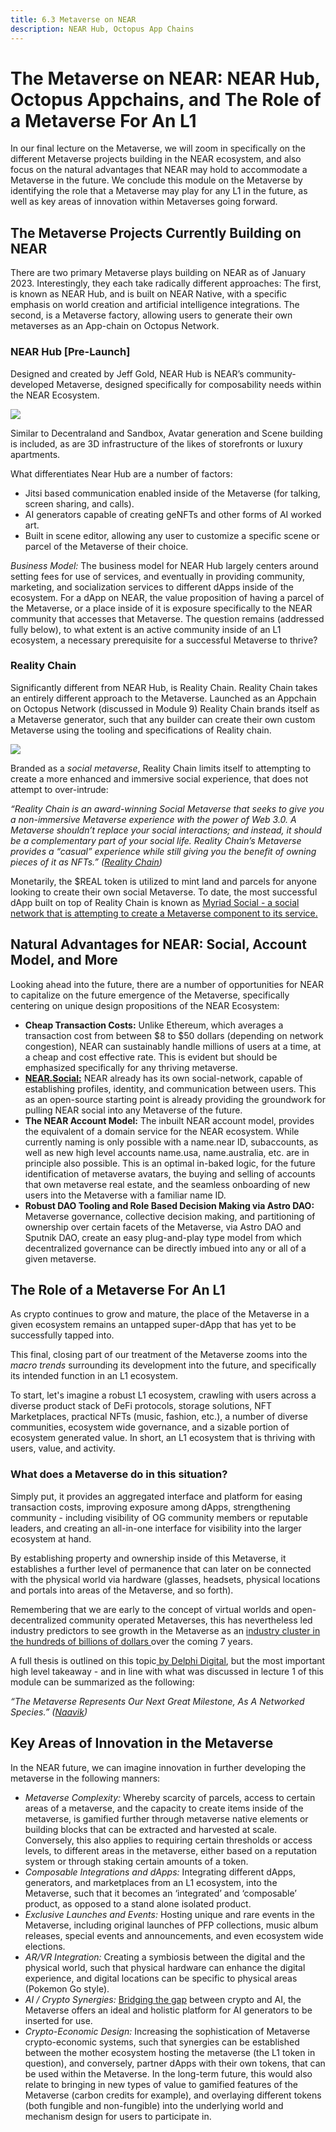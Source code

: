 ```yaml
---
title: 6.3 Metaverse on NEAR
description: NEAR Hub, Octopus App Chains
---
```


# The Metaverse on NEAR: NEAR Hub, Octopus Appchains, and The Role of a Metaverse For An L1

<!-- Lecture 1: Theory and Evolution of the Metaverse 

Lecture 2: Decentraland and Digital Real Estate Economies 

Lecture 3: Metaverse on NEAR: NEAR Hub, Octopus App Chains.  -->



In our final lecture on the Metaverse, we will zoom in specifically on the different Metaverse projects building in the NEAR ecosystem, and also focus on the natural advantages that NEAR may hold to accommodate a Metaverse in the future. We conclude this module on the Metaverse by identifying the role that a Metaverse may play for any L1 in the future, as well as key areas of innovation within Metaverses going forward. 

## The Metaverse Projects Currently Building on NEAR

There are two primary Metaverse plays building on NEAR as of January 2023. Interestingly, they each take radically different approaches: The first, is known as NEAR Hub, and is built on NEAR Native, with a specific emphasis on world creation and artificial intelligence integrations. The second, is a Metaverse factory, allowing users to generate their own metaverses as an App-chain on Octopus Network. 

### NEAR Hub [Pre-Launch]

Designed and created by Jeff Gold, NEAR Hub is NEAR’s community-developed Metaverse, designed specifically for composability needs within the NEAR Ecosystem.


![](@site/static/img/bootcamp/mod-em-6.3.1.png)


Similar to Decentraland and Sandbox, Avatar generation and Scene building is included, as are 3D infrastructure of the likes of storefronts or luxury apartments. 

What differentiates Near Hub are a number of factors: 



* Jitsi based communication enabled inside of the Metaverse (for talking, screen sharing, and calls). 
* AI generators capable of creating geNFTs and other forms of AI worked art. 
* Built in scene editor, allowing any user to customize a specific scene or parcel of the Metaverse of their choice. 

_Business Model:_ The business model for NEAR Hub largely centers around setting fees for use of services, and eventually in providing community, marketing, and socialization services to different dApps inside of the ecosystem. For a dApp on NEAR, the value proposition of having a parcel of the Metaverse, or a place inside of it is exposure specifically to the NEAR community that accesses that Metaverse. The question remains (addressed fully below), to what extent is an active community inside of an L1 ecosystem, a necessary prerequisite for a successful Metaverse to thrive? 

### Reality Chain

Significantly different from NEAR Hub, is Reality Chain. Reality Chain takes an entirely different approach to the Metaverse. Launched as an Appchain on Octopus Network (discussed in Module 9) Reality Chain brands itself as a Metaverse generator, such that any builder can create their own custom Metaverse using the tooling and specifications of Reality chain. 


![](@site/static/img/bootcamp/mod-em-6.3.2.png)


Branded as a _social metaverse_, Reality Chain limits itself to attempting to create a more enhanced and immersive social experience, that does not attempt to over-intrude:

_“Reality Chain is an award-winning Social Metaverse that seeks to give you a non-immersive Metaverse experience with the power of Web 3.0. A Metaverse shouldn’t replace your social interactions; and instead, it should be a complementary part of your social life. Reality Chain’s Metaverse provides a “casual” experience while still giving you the benefit of owning pieces of it as NFTs.” ([Reality Chain](https://www.realitychain.io/))_

Monetarily, the $REAL token is utilized to mint land and parcels for anyone looking to create their own social Metaverse. To date, the most successful dApp built on top of Reality Chain is known as [Myriad Social - a social network that is attempting to create a Metaverse component to its service. ](https://www.myriad.social/myriad-metaverse)

## Natural Advantages for NEAR: Social, Account Model, and More

Looking ahead into the future, there are a number of opportunities for NEAR to capitalize on the future emergence of the Metaverse, specifically centering on unique design propositions of the NEAR Ecosystem: 



* **Cheap Transaction Costs:** Unlike Ethereum, which averages a transaction cost from between $8 to $50 dollars (depending on network congestion), NEAR can sustainably handle millions of users at a time, at a cheap and cost effective rate. This is evident but should be emphasized specifically for any thriving metaverse.
* **[NEAR.Social:](https://near.social/#/)** NEAR already has its own social-network, capable of establishing profiles, identity, and communication between users. This as an open-source starting point is already providing the groundwork for pulling NEAR social into any Metaverse of the future. 
* **The NEAR Account Model:** The inbuilt NEAR account model, provides the equivalent of a domain service for the NEAR ecosystem. While currently naming is only possible with a name.near ID, subaccounts, as well as new high level accounts name.usa, name.australia, etc. are in principle also possible. This is an optimal in-baked logic, for the future identification of metaverse avatars, the buying and selling of accounts that own metaverse real estate, and the seamless onboarding of new users into the Metaverse with a familiar name ID. 
* **Robust DAO Tooling and Role Based Decision Making via Astro DAO:** Metaverse governance, collective decision making, and partitioning of ownership over certain facets of the Metaverse, via Astro DAO and Sputnik DAO, create an easy plug-and-play type model from which decentralized governance can be directly imbued into any or all of a given metaverse. 

## The Role of a Metaverse For An L1

As crypto continues to grow and mature, the place of the Metaverse in a given ecosystem remains an untapped super-dApp that has yet to be successfully tapped into. 

This final, closing part of our treatment of the Metaverse zooms into the _macro trends_ surrounding its development into the future, and specifically its intended function in an L1 ecosystem. 

To start, let's imagine a robust L1 ecosystem, crawling with users across a diverse product stack of DeFi protocols, storage solutions, NFT Marketplaces, practical NFTs (music, fashion, etc.), a number of diverse communities, ecosystem wide governance, and a sizable portion of ecosystem generated value. In short, an L1 ecosystem that is thriving with users, value, and activity. 

### What does a Metaverse do in this situation?

Simply put, it provides an aggregated interface and platform for easing transaction costs, improving exposure among dApps, strengthening community - including visibility of OG community members or reputable leaders, and creating an all-in-one interface for visibility into the larger ecosystem at hand. 

By establishing property and ownership inside of this Metaverse, it establishes a further level of permanence that can later on be connected with the physical world via hardware (glasses, headsets, physical locations and portals into areas of the Metaverse, and so forth). 

Remembering that we are early to the concept of virtual worlds and open-decentralized community operated Metaverses, this has nevertheless led industry predictors to see growth in the Metaverse as an [industry cluster in the hundreds of billions of dollars ](https://www.globaldata.com/store/report/metaverse-market-analysis/#:~:text=According%20to%20GlobalData%20estimates%2C%20the,crucial%20technologies%20driving%20its%20development.)over the coming 7 years. 

A full thesis is outlined on this topic[ by Delphi Digital](https://naavik.co/deep-dives/into-the-void), but the most important high level takeaway - and in line with what was discussed in lecture 1 of this module can be summarized as the following: 

_“The Metaverse Represents Our Next Great Milestone, As A Networked Species.”  ([Naavik](https://naavik.co/deep-dives/into-the-void))_

## Key Areas of Innovation in the Metaverse

In the NEAR future, we can imagine innovation in further developing the metaverse in the following manners: 

* _Metaverse Complexity:_ Whereby scarcity of parcels,  access to certain areas of a metaverse, and the capacity to create items inside of the metaverse, is gamified further through metaverse native elements or building blocks that can be extracted and harvested at scale. Conversely, this also applies to requiring certain thresholds or access levels, to different areas in the metaverse, either based on a reputation system or through staking certain amounts of a token. 
* _Composable Integrations and dApps:_ Integrating different dApps, generators, and marketplaces from an L1 ecosystem, into the Metaverse, such that it becomes an ‘integrated’ and ‘composable’ product, as opposed to a stand alone isolated product. 
* _Exclusive Launches and Events:_ Hosting unique and rare events in the Metaverse, including original launches of PFP collections, music album releases, special events and announcements, and even ecosystem wide elections. 
* _AR/VR Integration:_ Creating a symbiosis between the digital and the physical world, such that physical hardware can enhance the digital experience, and digital locations can be specific to physical areas (Pokemon Go style). 
* _AI / Crypto Synergies:_ [Bridging the gap](https://www.intechopen.com/chapters/77823) between crypto and AI, the Metaverse offers an ideal and holistic platform for AI generators to be inserted for use. 
* _Crypto-Economic Design:_ Increasing the sophistication of Metaverse crypto-economic systems, such that synergies can be established between the mother ecosystem hosting the metaverse (the L1 token in question), and conversely, partner dApps with their own tokens, that can be used within the Metaverse. In the long-term future, this would also relate to bringing in new types of value to gamified features of the Metaverse (carbon credits for example), and overlaying different tokens (both fungible and non-fungible) into the underlying world and mechanism design for users to participate in. 